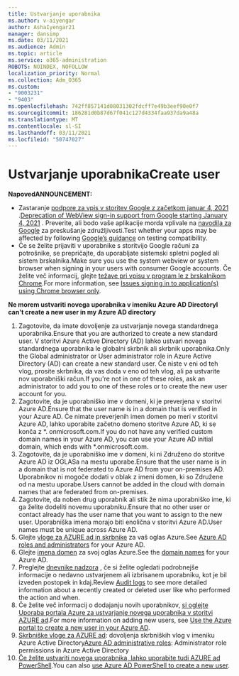 ```yaml
---
title: Ustvarjanje uporabnika
ms.author: v-aiyengar
author: AshaIyengar21
manager: dansimp
ms.date: 03/11/2021
ms.audience: Admin
ms.topic: article
ms.service: o365-administration
ROBOTS: NOINDEX, NOFOLLOW
localization_priority: Normal
ms.collection: Adm_O365
ms.custom:
- "9003231"
- "9403"
ms.openlocfilehash: 742ff857141d08031302fdcff7e49b3eef90e0f7
ms.sourcegitcommit: 186281d0b87d67f041c127d4334faa937da9a48a
ms.translationtype: MT
ms.contentlocale: sl-SI
ms.lasthandoff: 03/11/2021
ms.locfileid: "50747027"
---
```

# <a name="create-user"></a><span data-ttu-id="15a88-102">Ustvarjanje uporabnika</span><span class="sxs-lookup"><span data-stu-id="15a88-102">Create user</span></span>

<span data-ttu-id="15a88-103">**Napoved**</span><span class="sxs-lookup"><span data-stu-id="15a88-103">**ANNOUNCEMENT:**</span></span>

- <span data-ttu-id="15a88-104">Zastaranje [podpore za vpis v storitev Google z začetkom januar 4, 2021](https://docs.microsoft.com/azure/active-directory/external-identities/google-federation#deprecation-of-webview-sign-in-support) .</span><span class="sxs-lookup"><span data-stu-id="15a88-104">[Deprecation of WebView sign-in support from Google starting January 4, 2021](https://docs.microsoft.com/azure/active-directory/external-identities/google-federation#deprecation-of-webview-sign-in-support) .</span></span> <span data-ttu-id="15a88-105">Preverite, ali bodo vaše aplikacije morda vplivale na [navodila za Google](https://go.microsoft.com/fwlink/?linkid=2157323) za preskušanje združljivosti.</span><span class="sxs-lookup"><span data-stu-id="15a88-105">Test whether your apps may be affected by following [Google’s guidance](https://go.microsoft.com/fwlink/?linkid=2157323) on testing compatibility.</span></span>
- <span data-ttu-id="15a88-106">Če se želite prijaviti v uporabnike s storitvijo Google računi za potrošnike, se prepričajte, da uporabljate sistemski spletni pogled ali sistem brskalnika.</span><span class="sxs-lookup"><span data-stu-id="15a88-106">Make sure you use the system webview or system browser when signing in your users with consumer Google accounts.</span></span> <span data-ttu-id="15a88-107">Če želite več informacij, glejte [težave pri vpisu v program le z brskalnikom Chrome](https://docs.microsoft.com/office365/troubleshoot/miscellaneous/chrome-behavior-affects-applications).</span><span class="sxs-lookup"><span data-stu-id="15a88-107">For more information, see [Issues signing in to application(s) using Chrome browser only](https://docs.microsoft.com/office365/troubleshoot/miscellaneous/chrome-behavior-affects-applications).</span></span>

<span data-ttu-id="15a88-108">**Ne morem ustvariti novega uporabnika v imeniku Azure AD Directory**</span><span class="sxs-lookup"><span data-stu-id="15a88-108">**I can't create a new user in my Azure AD directory**</span></span>

1. <span data-ttu-id="15a88-109">Zagotovite, da imate dovoljenje za ustvarjanje novega standardnega uporabnika.</span><span class="sxs-lookup"><span data-stu-id="15a88-109">Ensure that you are authorized to create a new standard user.</span></span> <span data-ttu-id="15a88-110">V storitvi Azure Active Directory (AD) lahko ustvari novega standardnega uporabnika le globalni skrbnik ali skrbnik uporabnika.</span><span class="sxs-lookup"><span data-stu-id="15a88-110">Only the Global administrator or User administrator role in Azure Active Directory (AD) can create a new standard user.</span></span> <span data-ttu-id="15a88-111">Če niste v eni od teh vlog, prosite skrbnika, da vas doda v eno od teh vlog, ali pa ustvarite nov uporabniški račun.</span><span class="sxs-lookup"><span data-stu-id="15a88-111">If you're not in one of these roles, ask an administrator to add you to one of these roles or to create the new user account for you.</span></span>
1. <span data-ttu-id="15a88-112">Zagotovite, da je uporabniško ime v domeni, ki je preverjena v storitvi Azure AD.</span><span class="sxs-lookup"><span data-stu-id="15a88-112">Ensure that the user name is in a domain that is verified in your Azure AD.</span></span> <span data-ttu-id="15a88-113">Če nimate preverjenih imen domen po meri v storitvi Azure AD, lahko uporabite začetno domeno storitve Azure AD, ki se konča z \*. onmicrosoft.com.</span><span class="sxs-lookup"><span data-stu-id="15a88-113">If you do not have any verified custom domain names in your Azure AD, you can use your Azure AD initial domain, which ends with \*.onmicrosoft.com.</span></span>
1. <span data-ttu-id="15a88-114">Zagotovite, da je uporabniško ime v domeni, ki ni Združeno do storitve Azure AD iz OGLASa na mestu uporabe.</span><span class="sxs-lookup"><span data-stu-id="15a88-114">Ensure that the user name is in a domain that is not federated to Azure AD from your on-premises AD.</span></span> <span data-ttu-id="15a88-115">Uporabnikov ni mogoče dodati v oblak z imeni domen, ki so Združene od na mestu uporabe.</span><span class="sxs-lookup"><span data-stu-id="15a88-115">Users cannot be added in the cloud with domain names that are federated from on-premises.</span></span>
1. <span data-ttu-id="15a88-116">Zagotovite, da noben drug uporabnik ali stik že nima uporabniško ime, ki ga želite dodeliti novemu uporabniku.</span><span class="sxs-lookup"><span data-stu-id="15a88-116">Ensure that no other user or contact already has the user name that you want to assign to the new user.</span></span> <span data-ttu-id="15a88-117">Uporabniška imena morajo biti enolična v storitvi Azure AD.</span><span class="sxs-lookup"><span data-stu-id="15a88-117">User names must be unique across Azure AD.</span></span>
1. <span data-ttu-id="15a88-118">Glejte [vloge za AZURE ad in skrbnike](https://portal.azure.com/#blade/Microsoft_AAD_IAM/ActiveDirectoryMenuBlade/RolesAndAdministrators) za vaš oglas Azure.</span><span class="sxs-lookup"><span data-stu-id="15a88-118">See [Azure AD roles and administrators](https://portal.azure.com/#blade/Microsoft_AAD_IAM/ActiveDirectoryMenuBlade/RolesAndAdministrators) for your Azure AD.</span></span>
1. <span data-ttu-id="15a88-119">Glejte [imena domen](https://portal.azure.com/#blade/Microsoft_AAD_IAM/ActiveDirectoryMenuBlade/RolesAndAdministrators) za svoj oglas Azure.</span><span class="sxs-lookup"><span data-stu-id="15a88-119">See the [domain names](https://portal.azure.com/#blade/Microsoft_AAD_IAM/ActiveDirectoryMenuBlade/RolesAndAdministrators) for your Azure AD.</span></span>
1. <span data-ttu-id="15a88-120">Preglejte [dnevnike nadzora](https://portal.azure.com/#blade/Microsoft_AAD_IAM/ActiveDirectoryMenuBlade/RolesAndAdministrators) , če si želite ogledati podrobnejše informacije o nedavno ustvarjenem ali izbrisanem uporabniku, kot je bil izveden postopek in kdaj.</span><span class="sxs-lookup"><span data-stu-id="15a88-120">Review [Audit logs](https://portal.azure.com/#blade/Microsoft_AAD_IAM/ActiveDirectoryMenuBlade/RolesAndAdministrators) to see more detailed information about a recently created or deleted user like who performed the action and when.</span></span>
1. <span data-ttu-id="15a88-121">Če želite več informacij o dodajanju novih uporabnikov, [si oglejte Uporaba portala Azure za ustvarjanje novega uporabnika v storitvi AZURE ad](/azure/active-directory/active-directory-users-create-azure-portal).</span><span class="sxs-lookup"><span data-stu-id="15a88-121">For more information on adding new users, see [Use the Azure portal to create a new user in your Azure AD](/azure/active-directory/active-directory-users-create-azure-portal).</span></span>
1. <span data-ttu-id="15a88-122">[Skrbniške vloge za AZURE ad](https://docs.microsoft.com/azure/active-directory/active-directory-assign-admin-roles): dovoljenja skrbniških vlog v imeniku Azure Active Directory</span><span class="sxs-lookup"><span data-stu-id="15a88-122">[Azure AD administrative roles](https://docs.microsoft.com/azure/active-directory/active-directory-assign-admin-roles): Administrator role permissions in Azure Active Directory</span></span>
1. <span data-ttu-id="15a88-123">[Če želite ustvariti novega uporabnika, lahko uporabite tudi AZURE ad PowerShell](https://docs.microsoft.com/powershell/module/azuread/new-azureaduser?view=azureadps-2.0).</span><span class="sxs-lookup"><span data-stu-id="15a88-123">You can also [use Azure AD PowerShell to create a new user](https://docs.microsoft.com/powershell/module/azuread/new-azureaduser?view=azureadps-2.0).</span></span>
